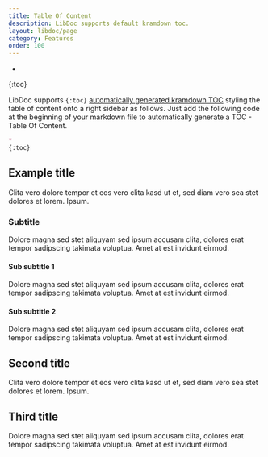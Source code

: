 ```yaml
---
title: Table Of Content
description: LibDoc supports default kramdown toc.
layout: libdoc/page
category: Features
order: 100
---
```

* 
{:toc}

LibDoc supports `{:toc}` [automatically generated kramdown TOC](https://kramdown.gettalong.org/converter/html.html#toc) styling the table of content onto a right sidebar as follows. 
Just add the following code at the beginning of your markdown file to automatically generate a TOC - Table Of Content. 
```markdown
* 
{:toc}
```


## Example title

Clita vero dolore tempor et eos vero clita kasd ut et, sed diam vero sea stet dolores et lorem. Ipsum.

### Subtitle

Dolore magna sed stet aliquyam sed ipsum accusam clita, dolores erat tempor sadipscing takimata voluptua. Amet at est invidunt eirmod.

#### Sub subtitle 1

Dolore magna sed stet aliquyam sed ipsum accusam clita, dolores erat tempor sadipscing takimata voluptua. Amet at est invidunt eirmod.

#### Sub subtitle 2

Dolore magna sed stet aliquyam sed ipsum accusam clita, dolores erat tempor sadipscing takimata voluptua. Amet at est invidunt eirmod.

## Second title

Clita vero dolore tempor et eos vero clita kasd ut et, sed diam vero sea stet dolores et lorem. Ipsum.

## Third title

Dolore magna sed stet aliquyam sed ipsum accusam clita, dolores erat tempor sadipscing takimata voluptua. Amet at est invidunt eirmod.

